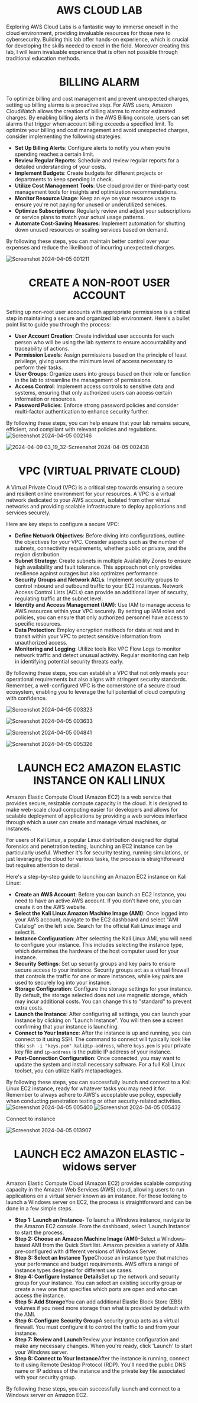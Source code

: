 <h1 align="center"> AWS CLOUD LAB</h1>


Exploring AWS Cloud Labs is a fantastic way to immerse oneself in the cloud environment, providing invaluable resources for those new to cybersecurity. Building this  lab offer hands-on experience, which is crucial for developing the skills needed to excel in the field. Moreover creating  this lab, I will learn invaluable experience that is often not possible through traditional education methods.

<h1 align="center">BILLING ALARM</h1>

To optimize billing and cost management and prevent unexpected charges, setting up billing alarms is a proactive step. For AWS users, Amazon CloudWatch allows the creation of billing alarms to monitor estimated charges. By enabling billing alerts in the AWS Billing console, users can set alarms that trigger when account billing exceeds a specified limit.
To optimize your billing and cost management and avoid unexpected charges, consider implementing the following strategies:

- **Set Up Billing Alerts**: Configure alerts to notify you when you’re spending reaches a certain limit.
- **Review Regular Reports**: Schedule and review regular reports for a detailed understanding of your costs.
- **Implement Budgets**: Create budgets for different projects or departments to keep spending in check.
- **Utilize Cost Management Tools**: Use cloud provider or third-party cost management tools for insights and optimization recommendations.
- **Monitor Resource Usage**: Keep an eye on your resource usage to ensure you're not paying for unused or underutilized services.
- **Optimize Subscriptions**: Regularly review and adjust your subscriptions or service plans to match your actual usage patterns.
- **Automate Cost-Saving Measures**: Implement automation for shutting down unused resources or scaling services based on demand.

By following these steps, you can maintain better control over your expenses and reduce the likelihood of incurring unexpected charges. 


![Screenshot 2024-04-05 001211](https://github.com/luzritacco/AWS-lab/assets/151267325/aab66d16-3e97-42ef-9761-79edba36c6b3)

##
<h1 align="center">CREATE A NON-ROOT USER ACCOUNT </h1>

Setting up non-root user accounts with appropriate permissions is a critical step in maintaining a secure and organized lab environment. Here's a bullet point list to guide you through the process:

- **User Account Creation**: Create individual user accounts for each person who will be using the lab systems to ensure accountability and traceability of actions.
- **Permission Levels**: Assign permissions based on the principle of least privilege, giving users the minimum level of access necessary to perform their tasks.
- **User Groups**: Organize users into groups based on their role or function in the lab to streamline the management of permissions.
- **Access Control**: Implement access controls to sensitive data and systems, ensuring that only authorized users can access certain information or resources.
- **Password Policies**: Enforce strong password policies and consider multi-factor authentication to enhance security further.
  
By following these steps, you can help ensure that your lab remains secure, efficient, and compliant with relevant policies and regulations.
 ![Screenshot 2024-04-05 002146](https://github.com/luzritacco/AWS-lab/assets/151267325/908ca7fb-d120-484c-a4d2-093de773be0f)

![2024-04-09 03_19_32-Screenshot 2024-04-05 002438](https://github.com/luzritacco/AWS-lab/assets/151267325/a6a1afa5-ad93-4af2-aba1-2cf7702360ef)

##

<h1 align="center">VPC (VIRTUAL PRIVATE CLOUD) </h1>

A Virtual Private Cloud (VPC) is a critical step towards ensuring a secure and resilient online environment for your resources. A VPC is a virtual network dedicated to your AWS account, isolated from other virtual networks and providing scalable infrastructure to deploy applications and services securely.

Here are key steps to configure a secure VPC:
- **Define Network Objectives**: Before diving into configurations, outline the objectives for your VPC. Consider aspects such as the number of subnets, connectivity requirements, whether public or private, and the region distribution.
-  **Subnet Strategy**: Create subnets in multiple Availability Zones to ensure high availability and fault tolerance. This approach not only provides resilience against outages but also optimizes performance.
-  **Security Groups and Network ACLs**: Implement security groups to control inbound and outbound traffic to your EC2 instances. Network Access Control Lists (ACLs) can provide an additional layer of security, regulating traffic at the subnet level.
-  **Identity and Access Management (IAM)**: Use IAM to manage access to AWS resources within your VPC securely. By setting up IAM roles and policies, you can ensure that only authorized personnel have access to specific resources.
-  **Data Protection**: Employ encryption methods for data at rest and in transit within your VPC to protect sensitive information from unauthorized access.
-  **Monitoring and Logging**: Utilize tools like VPC Flow Logs to monitor network traffic and detect unusual activity. Regular monitoring can help in identifying potential security threats early.

  
By following these steps, you can establish a VPC that not only meets your operational requirements but also aligns with stringent security standards. Remember, a well-configured VPC is the cornerstone of a secure cloud ecosystem, enabling you to leverage the full potential of cloud computing with confidence.


![Screenshot 2024-04-05 003323](https://github.com/luzritacco/AWS-lab/assets/151267325/0fbba438-25de-427e-a9cb-3cdbadb488b4)


![Screenshot 2024-04-05 003633](https://github.com/luzritacco/AWS-lab/assets/151267325/c8342e4b-529f-4311-83d6-33750d57f80a)

![Screenshot 2024-04-05 004841](https://github.com/luzritacco/AWS-lab/assets/151267325/9e1d3cb3-611b-4800-b6ad-2c20f82589e8)

![Screenshot 2024-04-05 005326](https://github.com/luzritacco/AWS-lab/assets/151267325/1cc8f665-5dfd-4cb3-9a54-935158571012)

   ##
   
<h1 align="center">LAUNCH EC2 AMAZON ELASTIC INSTANCE ON KALI LINUX </h1>


Amazon Elastic Compute Cloud (Amazon EC2) is a web service that provides secure, resizable compute capacity in the cloud. It is designed to make web-scale cloud computing easier for developers and allows for scalable deployment of applications by providing a web services interface through which a user can create and manage virtual machines, or instances.

For users of Kali Linux, a popular Linux distribution designed for digital forensics and penetration testing, launching an EC2 instance can be particularly useful. Whether it's for security testing, running simulations, or just leveraging the cloud for various tasks, the process is straightforward but requires attention to detail.

Here's a step-by-step guide to launching an Amazon EC2 instance on Kali Linux:

- **Create an AWS Account**: Before you can launch an EC2 instance, you need to have an active AWS account. If you don't have one, you can create it on the AWS website.
- **Select the Kali Linux Amazon Machine Image (AMI)**: Once logged into your AWS account, navigate to the EC2 dashboard and select "AMI Catalog" on the left side. Search for the official Kali Linux image and select it.
- **Instance Configuration**: After selecting the Kali Linux AMI, you will need to configure your instance. This includes selecting the instance type, which determines the hardware of the host computer used for your instance.
- **Security Settings**: Set up security groups and key pairs to ensure secure access to your instance. Security groups act as a virtual firewall that controls the traffic for one or more instances, while key pairs are used to securely log into your instance.
- **Storage Configuration**: Configure the storage settings for your instance. By default, the storage selected does not use magnetic storage, which may incur additional costs. You can change this to "standard" to prevent extra costs.
- **Launch the Instance**: After configuring all settings, you can launch your instance by clicking on "Launch Instance". You will then see a screen confirming that your instance is launching.
- **Connect to Your Instance**: After the instance is up and running, you can connect to it using SSH. The command to connect will typically look like this: `ssh -i "keys.pem" kali@ip-address`, where `keys.pem` is your private key file and `ip-address` is the public IP address of your instance.
- **Post-Connection Configuration**: Once connected, you may want to update the system and install necessary software. For a full Kali Linux toolset, you can utilize Kali’s metapackages.

By following these steps, you can successfully launch and connect to a Kali Linux EC2 instance, ready for whatever tasks you may need it for. Remember to always adhere to AWS's acceptable use policy, especially when conducting penetration testing or other security-related activities.
![Screenshot 2024-04-05 005400](https://github.com/luzritacco/AWS-lab/assets/151267325/61a3844a-e651-4f0e-8dbe-20d7dabc49d5)
![Screenshot 2024-04-05 005432](https://github.com/luzritacco/AWS-lab/assets/151267325/9f415de8-1544-4860-9567-3d0325955951)

Connect to instance 

![Screenshot 2024-04-05 013907](https://github.com/luzritacco/AWS-lab/assets/151267325/1942a24e-91b3-4578-b2c0-9d26caf809d0)

##
<h1 align="center">LAUNCH EC2 AMAZON ELASTIC -widows server  </h1>


Amazon Elastic Compute Cloud (Amazon EC2) provides scalable computing capacity in the Amazon Web Services (AWS) cloud, allowing users to run applications on a virtual server known as an instance. For those looking to launch a Windows server on EC2, the process is straightforward and can be done in a few simple steps.

- **Step 1: Launch an Instance-** To launch a Windows instance, navigate to the Amazon EC2 console. From the dashboard, select 'Launch Instance' to start the process.
- **Step 2: Choose an Amazon Machine Image (AMI)**-Select a Windows-based AMI from the Quick Start list. Amazon provides a variety of AMIs pre-configured with different versions of Windows Server.
- **Step 3: Select an Instance Type**Choose an instance type that matches your performance and budget requirements. AWS offers a range of instance types designed for different use cases.
- **Step 4: Configure Instance Details**Set up the network and security group for your instance. You can select an existing security group or create a new one that specifies which ports are open and who can access the instance.
- **Step 5: Add Storage**You can add additional Elastic Block Store (EBS) volumes if you need more storage than what is provided by default with the AMI.
- **Step 6: Configure Security Group**A security group acts as a virtual firewall. You must configure it to control the traffic to and from your instance.
- **Step 7: Review and Launch**Review your instance configuration and make any necessary changes. When you're ready, click 'Launch' to start your Windows server.
- **Step 8: Connect to Your Instance**After the instance is running, connect to it using Remote Desktop Protocol (RDP). You'll need the public DNS name or IP address of the instance and the private key file associated with your security group.

By following these steps, you can successfully launch and connect to a Windows server on Amazon EC2. 


